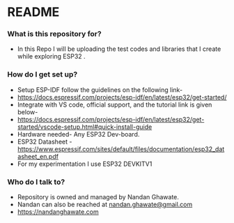 # README #
### What is this repository for? ###

* In this Repo I will be uploading the test codes and libraries that I create while exploring ESP32 . 

### How do I get set up? ###

* Setup ESP-IDF follow the guidelines on the following link-
* https://docs.espressif.com/projects/esp-idf/en/latest/esp32/get-started/
* Integrate with VS code, official support, and the tutorial link is given below-
* https://docs.espressif.com/projects/esp-idf/en/latest/esp32/get-started/vscode-setup.html#quick-install-guide
* Hardware needed- Any ESP32 Dev-board.
* ESP32 Datasheet - https://www.espressif.com/sites/default/files/documentation/esp32_datasheet_en.pdf
* For my experimentation I use ESP32 DEVKITV1

### Who do I talk to? ###

* Repository is owned and managed by Nandan Ghawate.
* Nandan can also be reached at nandan.ghawate@gmail.com
* https://nandanghawate.com